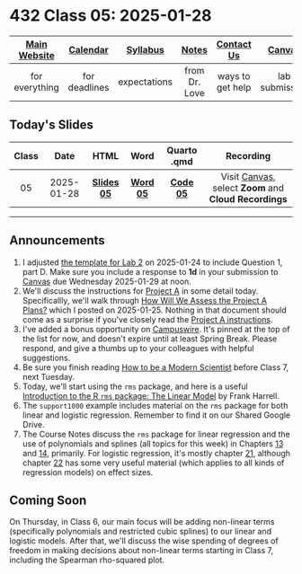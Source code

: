 # 432 Class 05: 2025-01-28

[Main Website](https://thomaselove.github.io/432-2025/) | [Calendar](https://thomaselove.github.io/432-2025/calendar.html) | [Syllabus](https://thomaselove.github.io/432-syllabus-2025/) | [Notes](https://thomaselove.github.io/432-notes/) | [Contact Us](https://thomaselove.github.io/432-2025/contact.html) | [Canvas](https://canvas.case.edu) | [Data and Code](https://github.com/THOMASELOVE/432-data) | [Sources](https://github.com/THOMASELOVE/432-classes-2024/tree/main/sources)
:-----------: | :--------------: | :----------: | :---------: | :-------------: | :-----------: | :------------: |:------:
for everything | for deadlines | expectations | from Dr. Love | ways to get help | lab submission | for downloads | to read

## Today's Slides

Class | Date | HTML | Word | Quarto .qmd | Recording
:---: | :--------: | :------: | :------: | :------: | :-------------:
05 | 2025-01-28 | **[Slides 05](https://thomaselove.github.io/432-slides-2025/slides05.html)** | **[Word 05](https://thomaselove.github.io/432-slides-2025/slides05w.docx)** | **[Code 05](https://github.com/THOMASELOVE/432-slides-2025/blob/main/slides05.qmd)** | Visit [Canvas](https://canvas.case.edu/), select **Zoom** and **Cloud Recordings**

---

## Announcements

1. I adjusted [the template for Lab 2](https://github.com/THOMASELOVE/432-data/blob/master/data/432_lab2_template.qmd) on 2025-01-24 to include Question 1, part D. Make sure you include a response to **1d** in your submission to [Canvas](https://canvas.case.edu) due Wednesday 2025-01-29 at noon.
2. We'll discuss the instructions for [Project A](https://thomaselove.github.io/432-2025/projA.html) in some detail today. Specificallly, we'll walk through [How Will We Assess the Project A Plans?](https://github.com/THOMASELOVE/432-classes-2025/blob/main/projectA/rubric_plan.md) which I posted on 2025-01-25. Nothing in that document should come as a surprise if you've closely read the [Project A instructions](https://thomaselove.github.io/432-2025/projA.html).
3. I've added a bonus opportunity on [Campuswire](https://campuswire.com/). It's pinned at the top of the list for now, and doesn't expire until at least Spring Break. Please respond, and give a thumbs up to your colleagues with helpful suggestions.
4. Be sure you finish reading [How to be a Modern Scientist](https://leanpub.com/modernscientist) before Class 7, next Tuesday.
5. Today, we'll start using the `rms` package, and here is a useful [Introduction to the R `rms` package: The Linear Model](https://hbiostat.org/bbr/rmsintro.html) by Frank Harrell.
6. The `support1000` example includes material on the `rms` package for both linear and logistic regression. Remember to find it on our Shared Google Drive.
7. The Course Notes discuss the `rms` package for linear regression and the use of polynomials and splines (all topics for this week) in Chapters [13](https://thomaselove.github.io/432-notes/nonlinearity.html) and [14](https://thomaselove.github.io/432-notes/olsfitting.html), primarily. For logistic regression, it's mostly chapter [21](https://thomaselove.github.io/432-notes/logistic3.html), although chapter [22](https://thomaselove.github.io/432-notes/effectsize.html) has some very useful material (which applies to all kinds of regression models) on effect sizes.

## Coming Soon

On Thursday, in Class 6, our main focus will be adding non-linear terms (specifically polynomials and restricted cubic splines) to our linear and logistic models. After that, we'll discuss the wise spending of degrees of freedom in making decisions about non-linear terms starting in Class 7, including the Spearman rho-squared plot.

